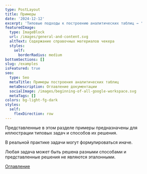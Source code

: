 ```yaml
---
type: PostLayout
title: Примеры
date: '2024-12-12'
excerpt: 'Типовые подходы к построению аналитических таблиц → '
featuredImage:
  type: ImageBlock
  url: /images/general-and-content.svg
  altText: Содержание справочных материалов чекера
  styles:
    self:
      borderRadius: medium
bottomSections: []
slug: /examples
isFeatured: true
seo:
  type: Seo
  metaTitle: Примеры построения аналитических таблиц
  metaDescription: Оглавление документации
  socialImage: /images/beginning-of-all-google-workspace.svg
  metaTags: []
colors: bg-light-fg-dark
styles:
  self:
    flexDirection: row
---
```

Представленные в этом разделе примеры предназначены для иллюстрации типовых задач и способов их решения. 

В реальной практике задачи могут формулироваться иначе. 

Любая задача может быть решена разными способами и представленные решения не являются эталонными.

[Оглавление](/table-of-contents)

   
